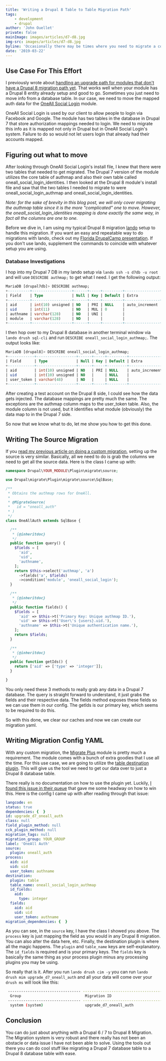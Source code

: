 ```yaml
---
title: 'Writing a Drupal 8 Table to Table Migration Path'
tags:
    - development
    - drupal
author: 'John Ouellet'
private: false
mainImage: images/articles/d7-d8.jpg
img-src: images/articles/d7-d8.jpg
byline: 'Occasionally there may be times where you need to migrate a contrib module''s database table or your own schema''s data to Drupal 8.'
date: '2019-03-22'
---
```


Use Case For This Effort
-----------------------

I previously wrote about [handling an upgrade path for modules that don't have a Drupal 8 migration path yet](https://thinktandem.io/blog/2018/07/24/writing-a-custom-drupal-8-module-upgrade-path/).  That works well when your module has a Drupal 8 entity already setup and good to go.  Sometimes you just need to move info from a database table.  In our case, we need to move the mapped auth data for the [OneAll Social Login](https://www.drupal.org/project/social_login) module.

OneAll Social Login is used by our client to allow people to login via Facebook and Google.  The module has two tables in the database in Drupal 7 that store authorization mappings needed to login.  We need to migrate this info as it is mapped not only in Drupal but in OneAll Social Login's system.  Failure to do so would not let users login that already had their accounts mapped.


Figuring out what to move
-------------------------

After looking through OneAll Social Login's install file, I knew that there were two tables that needed to get migrated.  The Drupal 7 version of the module utilizes the core table of authmap and also their own table called oneall_social_login_identities.  I then looked at the Drupal 8 module's install file and saw that the two tables I needed to migrate to were oneall_social_login_authmap and oneall_social_login_identities.

<em>Note: for the sake of brevity in this blog post, we will only cover migrating the authmap table since it is the more "complicated" one to move.  However, the oneall_social_login_identities mapping is done exactly the same way, in fact all the columns are one to one.</em>

Before we dive in, I am using my typical Drupal 8 migration [lando](https://docs.devwithlando.io/) setup to handle this migration.  If you want an easy and repeatable way to do migrations with lando, check out my [Florida DrupalCamp presentation](https://www.youtube.com/watch?v=lZ1dzZwcHnU&t=1072s).  If you don't use lando, supplement the commands to coincide with whatever setup you are using.   

### Database Investigations

I hop into my Drupal 7 DB in my lando setup via ```lando ssh -s d7db -u root``` and will use ```DESCRIBE authmap;``` to get what I need.  I get the following output:

```sql
MariaDB [drupal7db]> DESCRIBE authmap;
+----------+------------------+------+-----+---------+----------------+
| Field    | Type             | Null | Key | Default | Extra          |
+----------+------------------+------+-----+---------+----------------+
| aid      | int(10) unsigned | NO   | PRI | NULL    | auto_increment |
| uid      | int(11)          | NO   | MUL | 0       |                |
| authname | varchar(128)     | NO   | UNI |         |                |
| module   | varchar(128)     | NO   |     |         |                |
+----------+------------------+------+-----+---------+----------------+
```

I then hop over to my Drupal 8 database in another terminal window via ```lando drush sql-cli``` and run ```DESCRIBE oneall_social_login_authmap;```.  The output looks like:

```sql
MariaDB [drupal8]> DESCRIBE oneall_social_login_authmap;
+------------+------------------+------+-----+---------+----------------+
| Field      | Type             | Null | Key | Default | Extra          |
+------------+------------------+------+-----+---------+----------------+
| aid        | int(10) unsigned | NO   | PRI | NULL    | auto_increment |
| uid        | int(10) unsigned | NO   |     | NULL    |                |
| user_token | varchar(48)      | NO   |     | NULL    |                |
+------------+------------------+------+-----+---------+----------------+
```

After creating a test account on the Drupal 8 side, I could see how the data gets injected.  The database mappings are pretty much the same.  The exceptions are the authmap column maps to the user_token table.  Also, the module column is not used, but it identifies what module (obviously) the data map to in the Drupal 7 side.

So now that we know what to do, let me show you how to get this done.


Writing The Source Migration
----------------------------

If you [read my previous article on doing a custom migration](https://thinktandem.io/blog/2018/07/24/writing-a-custom-drupal-8-module-upgrade-path/), setting up the source is very similar.  Basically, all we need to do is grab the columns we need to get all the source data.  Here is the class I came up with:

```php
namespace Drupal\YOUR_MODULE\Plugin\migrate\source;

use Drupal\migrate\Plugin\migrate\source\SqlBase;

/**
 * Obtains the authmap rows for OneAll.
 *
 * @MigrateSource(
 *   id = "oneall_auth"
 * )
 */
class OneAllAuth extends SqlBase {

  /**
   * {@inheritdoc}
   */
  public function query() {
    $fields = [
      'aid',
      'uid',
      'authname',
    ];
    return $this->select('authmap', 'a')
      ->fields('a', $fields)
      ->condition('module', 'oneall_social_login');
  }

  /**
   * {@inheritdoc}
   */
  public function fields() {
    $fields = [
      'aid' => $this->t('Primary Key: Unique authmap ID.'),
      'uid' => $this->t('User\'s {users}.uid.'),
      'authname' => $this->t('Unique authentication name.'),
    ];
    return $fields;
  }

  /**
   * {@inheritdoc}
   */
  public function getIds() {
    return ['aid' => ['type' => 'integer']];
  }

}
```

You only need these 3 methods to really grab any data in a Drupal 7 database.  The query is straight forward to understand, it just grabs the fields and their respective data.  The fields method exposes these fields so we can use them in our config.  The getIds is our primary key, which seems to be required to do this.  

So with this done, we clear our caches and now we can create our migration yaml.


Writing Migration Config YAML
----------------------------

With any custom migration, the [Migrate Plus](https://www.drupal.org/project/migrate_plus) module is pretty much a requirement.  The module comes with a bunch of extra goodies that I use all the time.  For this use case, we are going to utilize the [table destination plugin](https://cgit.drupalcode.org/migrate_plus/tree/src/Plugin/migrate/destination/Table.php).  This will give us the tool we need to get our data over to just a Drupal 8 database table.  

There really is no documentation on how to use the plugin yet.  Luckily, [I found this issue in their queue](https://www.drupal.org/project/migrate_plus/issues/2981906#comment-12713622) that gave me some headway on how to win this.  Here is the config I came up with after reading through that issue:

```yaml
langcode: en
status: true
dependencies: {  }
id: upgrade_d7_oneall_auth
class: null
field_plugin_method: null
cck_plugin_method: null
migration_tags: null
migration_group: YOUR_GROUP
label: 'OneAll Auth'
source:
  plugin: oneall_auth
process:
  aid: aid
  uid: uid
  user_token: authname
destination:
  plugin: table
  table_name: oneall_social_login_authmap
  id_fields:
    aid:
      type: integer
  fields:
    aid: aid
    uid: uid
    user_token: authname
migration_dependencies: {  }
```

As you can see, in the ```source``` key, I have the class I showed you above.  The ```process``` key is just mapping the field as you would in any Drupal 8 migration.  You can also alter the data here, etc.  Finally, the destination plugin is where all the magic happens.  The ```plugin``` and ```table_name``` keys are self-explanatory.  The ```id_fields``` is required and is your primary keys.  The ```fields``` key is basically the same thing as your process plugin minus any processing plugins you may be using.  

So really that is it.  After you run ```lando drush cim -y``` you can run ```lando drush mim upgrade_d7_oneall_auth``` and all your data will come over your ```drush ms``` will look like this:

```bash
 --------------------------------- ----------------------------------------------------------------- ----------- ------- ---------- ------------- --------------------- 
  Group                             Migration ID                                                      Status      Total   Imported   Unprocessed   Last Imported        
 --------------------------------- ----------------------------------------------------------------- ----------- ------- ---------- ------------- ---------------------                  
  system (system)                   upgrade_d7_oneall_auth                                            Idle        3403    3403       0             2019-03-22 
```


Conclusion
---------

You can do just about anything with a Drupal 6 / 7 to Drupal 8 Migration.  The Migration system is very robust and there really has not been an obstacle or data issue I have not been able to solve.  Using the tools out there you can do cool stuff like migrating a Drupal 7 database table to a Drupal 8 database table with ease.  
